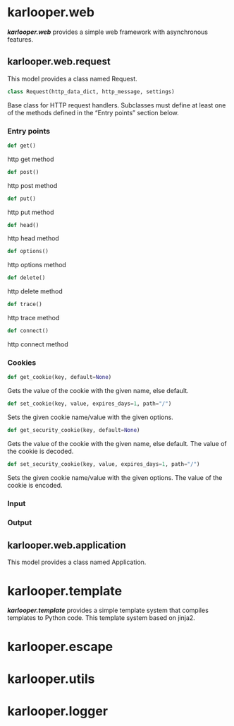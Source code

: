 # karlooper.web
_**karlooper.web**_ provides a simple web framework with asynchronous features.
## karlooper.web.request
This model provides a class named Request.  
```python
class Request(http_data_dict, http_message, settings)
```
Base class for HTTP request handlers.
Subclasses must define at least one of the methods defined in the “Entry points” section below.  
### Entry points
```python
def get()
```
http get method
```python
def post()
```
http post method
```python
def put()
```
http put method
```python
def head()
```
http head method
```python
def options()
```
http options method
```python
def delete()
```
http delete method
```python
def trace()
```
http trace method
```python
def connect()
```
http connect method
### Cookies
```python
def get_cookie(key, default=None)
```
Gets the value of the cookie with the given name, else default.
```python
def set_cookie(key, value, expires_days=1, path="/")
```
Sets the given cookie name/value with the given options.
```python
def get_security_cookie(key, default=None)
```
Gets the value of the cookie with the given name, else default.
The value of the cookie is decoded.
```python
def set_security_cookie(key, value, expires_days=1, path="/")
```
Sets the given cookie name/value with the given options.
The value of the cookie is encoded.
### Input
### Output
## karlooper.web.application
This model provides a class named Application.  
# karlooper.template
_**karlooper.template**_ provides a simple template system that compiles templates to Python code.
This template system based on jinja2.
# karlooper.escape
# karlooper.utils
# karlooper.logger
